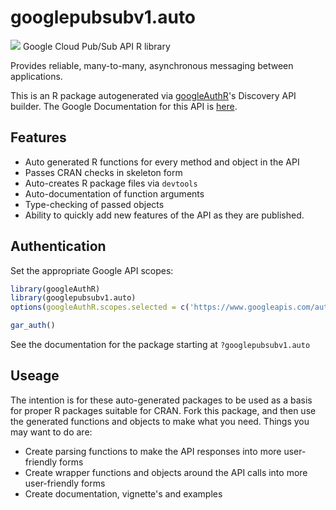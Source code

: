 # googlepubsubv1.auto
![](http://www.google.com/images/icons/product/search-32.gif)
Google Cloud Pub/Sub API R library

Provides reliable, many-to-many, asynchronous messaging between applications.

This is an R package autogenerated via [googleAuthR](http://code.markedmondson.me/googleAuthR)'s Discovery API builder. 
The Google Documentation for this API is [here](https://cloud.google.com/pubsub/docs).

## Features 
 * Auto generated R functions for every method and object in the API
 * Passes CRAN checks in skeleton form
 * Auto-creates R package files via `devtools`
 * Auto-documentation of function arguments
 * Type-checking of passed objects
 * Ability to quickly add new features of the API as they are published.

## Authentication
Set the appropriate Google API scopes:

```r
library(googleAuthR)
library(googlepubsubv1.auto)
options(googleAuthR.scopes.selected = c('https://www.googleapis.com/auth/cloud-platform', 'https://www.googleapis.com/auth/pubsub'))

gar_auth()
```
 See the documentation for the package starting at `?googlepubsubv1.auto`
## Useage
The intention is for these auto-generated packages to be used as a basis for proper R packages suitable for CRAN.
Fork this package, and then use the generated functions and objects to make what you need.
Things you may want to do are:
* Create parsing functions to make the API responses into more user-friendly forms
* Create wrapper functions and objects around the API calls into more user-friendly forms
* Create documentation, vignette's and examples

